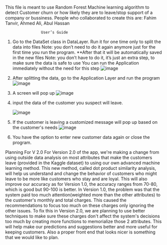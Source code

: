 This file is meant to use Random Forest Machine learning algorithm to detect Customer churn or how likely they are to leave/stop support of a company or bussiness.
People who collaborated to create this are: Fahim Tanvir, Ahmed Ali, Abul Hassan 

					User’s Guide

 1. Go to the DataSet class in DataLayer. Run it for one time only to split the data into files
Note: you don’t need to do it again anymore just for the first time you run the program.
**After that it will be automatically saved in the new files 
Note: you don’t have to do it, it’s just an extra step, to make sure the data is safe to use
You can run the Application immediately without the need for this step
![image](https://github.com/user-attachments/assets/e2314f43-ad37-466a-80ea-1ca046dfb08f)

2.  After splitting the data, go to the Application Layer and run the program
![image](https://github.com/user-attachments/assets/2fe40a5b-a7aa-4988-952f-7a04369eafba)

3. A screen will pop up
![image](https://github.com/user-attachments/assets/3e84cd72-8443-4186-951d-9a3d66672e48)

4. input the data of the customer you suspect will leave.
   
    ![image](https://github.com/user-attachments/assets/3ea9a8b3-d27d-40b2-985b-c1a19648dea9)


5. If the customer is leaving a customized message will pop up based on the customer's needs
   ![image](https://github.com/user-attachments/assets/e9d66257-3abd-4462-b507-6ec049e4cdb3)


6. You have the option to enter new customer data again or close the program.

Planning For V 2.0
For Version 2.0 of the app, we're making a change from using outside data analysis on most attributes that make the customers leave (provided in the Kaggle dataset) to using our own advanced machine learning method. This new method, called dot product similarity analysis, will help us understand and change the behavior of customers who might leave to be more like customers who stay and are loyal. This will also improve our accuracy as for Version 1.0, the accuracy ranges from 70-80, which is good but 90-100 is better. 
In Version 1.0, the problem was that the system paid too much attention(weighted more than the other attributes) to the customer's monthly and total charges. This caused the recommendations to focus too much on these charges only ignoring the other issues. To fix this in Version 2.0, we are planning to use better techniques to make sure these charges don't affect the system's decisions too much by creating more functions to memorialize those 2 attributes. This will help make our predictions and suggestions better and more useful for keeping customers. Also a proper front end that looks nicer is something that we would like to plan. 


